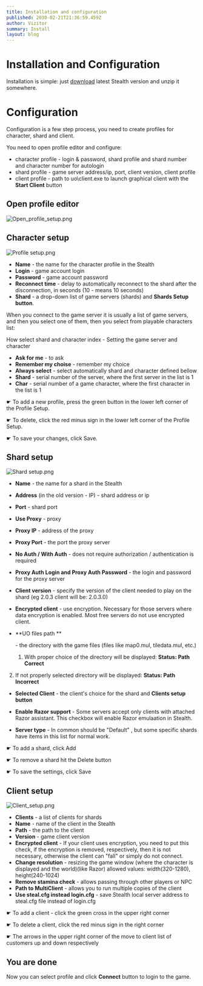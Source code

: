 ```yaml
---
title: Installation and configuration
published: 2030-02-21T21:36:59.459Z
author: Vizitor
summary: Install
layout: blog
---
```


# Installation and Configuration

Installation is simple: just [download](https://stealth.od.ua/) latest Stealth version and unzip it somewhere.

# Configuration

Configuration is a few step process, you need to create profiles for character, shard and client.

You need to open profile editor and configure:

- character profile - login & password, shard profile and shard number and character number for autologin
- shard profile - game server address/ip, port, client version, client profile
- client profile - path to uo\client.exe to launch graphical client with the **Start Client** button

## Open profile editor

![Open_profile_setup.png](/images/Open_profile_setup.png)

## Character setup

![Profile setup.png](/images/profiles.png)

- **Name** - the name for the character profile in the Stealth
- **Login** - game account login
- **Password** - game account password
- **Reconnect time** - delay to automatically reconnect to the shard after the disconnection, in seconds (10 - means 10 seconds)
- **Shard** - a drop-down list of game servers (shards) and **Shards Setup button**.

When you connect to the game server it is usually a list of game servers, and then you select one of them, then you select from playable characters list:

How select shard and character index - Setting the game server and character

- **Ask for me** - to ask
- **Remember my choise** - remember my choice
- **Always select** - select automatically shard and character defined bellow
- **Shard** - serial number of the server, where the first server in the list is 1
- **Char** - serial number of a game character, where the first character in the list is 1

☛ To add a new profile, press the green button in the lower left corner of the Profile Setup.

☛ To delete, click the red minus sign in the lower left corner of the Profile Setup.

☛ To save your changes, click Save.

## Shard setup

![Shard setup.png](/images/Shard_setup.png)

- **Name** - the name for a shard in the Stealth

- **Address** (in the old version - IP) - shard address or ip

- **Port** - shard port

- **Use Proxy** - proxy

- **Proxy IP** - address of the proxy

- **Proxy Port** - the port the proxy server

- **No Auth / With Auth** - does not require authorization / authentication is required

- **Proxy Auth Login and Proxy Auth Password** - the login and password for the proxy server

- **Client version** - specify the version of the client needed to play on the shard (eg 2.0.3 client will be: 2.0.3.0)

- **Encrypted client** - use encryption. Necessary for those servers where data encryption is enabled. Most free servers do not use encrypted client.

- **UO files path **

  \- the directory with the game files (files like map0.mul, tiledata.mul, etc.)

  1. With proper choice of the directory will be displayed: **Status: Path Correct**
2. If not properly selected directory will be displayed: **Status: Path Incorrect**

- **Selected Client** - the client's choice for the shard and **Clients setup button**

- **Enable Razor support** - Some servers accept only clients with attached Razor assistant. This checkbox will enable Razor emulaation in Stealth.

- **Server type** - In common should be "Default" , but some specific shards have items in this list for normal work.

  

☛ To add a shard, click Add

☛ To remove a shard hit the Delete button

☛ To save the settings, click Save

## Client setup

![Client_setup.png](/images/Client_setup.png)

- **Clients** - a list of clients for shards
- **Name** - name of the client in the Stealth
- **Path** - the path to the client
- **Version** - game client version
- **Encrypted client** - If your client uses encryption, you need to put this check, if the encryption is removed, respectively, then it is not necessary, otherwise the client can "fall" or simply do not connect.
- **Change resolution** - resizing the game window (where the character is displayed and the world)(like Razor) allowed values: width(320-1280), height(240-1024)
- **Remove stamina check** - allows passing through other players or NPC
- **Path to MultiClient** - allows you to run multiple copies of the client
- **Use steal.cfg instead login.cfg** - save Stealth local server address to steal.cfg file instead of login.cfg

  

☛ To add a client - click the green cross in the upper right corner

☛ To delete a client, click the red minus sign in the right corner

☛ The arrows in the upper right corner of the move to client list of customers up and down respectively

## You are done

Now you can select profile and click **Connect** button to login to the game.